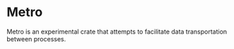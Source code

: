 # Metro
Metro is an experimental crate that attempts to facilitate data transportation
between processes.